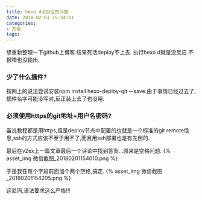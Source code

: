 ```yaml
---
title: hexo d没反应的问题
date: 2018-02-01 15:34:11
categories:
- 其他
tags:
---
```

想重新整理一下github上博客.结果死活deploy不上去.
执行hexo d就是没反应.不报错也没输出.

### 少了什么插件?
按网上的说法尝试安装npm install hexo-deploy-git --save.由于事情已经过去了,插件名字可能没写对,反正装上去了也没用.

### 必须使用https的git地址+用户名密码?
虽说教程都是用https,但是deploy节点中配置的也就是一个标准的git remote信息,ssh的方式应该不至于用不了,而且用ssh部署也是有先例的.

最后在v2ex上一篇文章最后一个评论中找到答案...原来是空格问题.
{% asset_img 微信截图_20180201154010.png %}

于是我在每个字段前面加个两个空格,搞定.
{% asset_img 微信截图_20180201154205.png %}

这尼玛,语法要求这么严格!!!